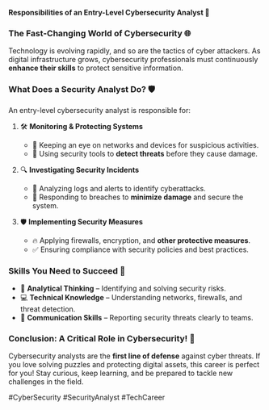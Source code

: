 **Responsibilities of an Entry-Level Cybersecurity Analyst 🔧**

### **The Fast-Changing World of Cybersecurity 🌐**
Technology is evolving rapidly, and so are the tactics of cyber attackers. As digital infrastructure grows, cybersecurity professionals must continuously **enhance their skills** to protect sensitive information.

### **What Does a Security Analyst Do? 🛡️**
An entry-level cybersecurity analyst is responsible for:

1. 🛠 **Monitoring & Protecting Systems**
   - 👀 Keeping an eye on networks and devices for suspicious activities.
   - 🛑 Using security tools to **detect threats** before they cause damage.

2. 🔍 **Investigating Security Incidents**
   - 📜 Analyzing logs and alerts to identify cyberattacks.
   - 🚨 Responding to breaches to **minimize damage** and secure the system.

3. 🛡️ **Implementing Security Measures**
   - 🔥 Applying firewalls, encryption, and **other protective measures**.
   - ✅ Ensuring compliance with security policies and best practices.

### **Skills You Need to Succeed 🌟**
- 🧠 **Analytical Thinking** – Identifying and solving security risks.
- 💻 **Technical Knowledge** – Understanding networks, firewalls, and threat detection.
- 💬 **Communication Skills** – Reporting security threats clearly to teams.

### **Conclusion: A Critical Role in Cybersecurity! 🚀**
Cybersecurity analysts are the **first line of defense** against cyber threats. If you love solving puzzles and protecting digital assets, this career is perfect for you! Stay curious, keep learning, and be prepared to tackle new challenges in the field.

#CyberSecurity #SecurityAnalyst #TechCareer

